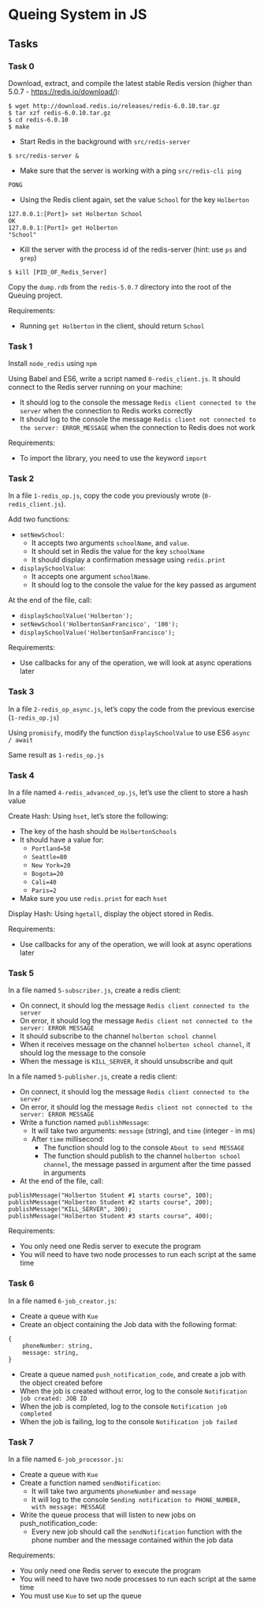# Queing System in JS

## Tasks

### Task 0
Download, extract, and compile the latest stable Redis version (higher than 5.0.7 - https://redis.io/download/):
```
$ wget http://download.redis.io/releases/redis-6.0.10.tar.gz
$ tar xzf redis-6.0.10.tar.gz
$ cd redis-6.0.10
$ make
```

- Start Redis in the background with `src/redis-server`
```
$ src/redis-server &
```

- Make sure that the server is working with a ping `src/redis-cli ping`
```
PONG
```

- Using the Redis client again, set the value `School` for the key `Holberton`
```
127.0.0.1:[Port]> set Holberton School
OK
127.0.0.1:[Port]> get Holberton
"School"
```

- Kill the server with the process id of the redis-server (hint: use `ps` and `grep`)
```
$ kill [PID_OF_Redis_Server]
```

Copy the `dump.rdb` from the `redis-5.0.7` directory into the root of the Queuing project.

Requirements:
- Running `get Holberton` in the client, should return `School`

### Task 1
Install `node_redis` using `npm`

Using Babel and ES6, write a script named `0-redis_client.js`. It should connect to the Redis server running on your machine:
- It should log to the console the message `Redis client connected to the server` when the connection to Redis works correctly
- It should log to the console the message `Redis client not connected to the server: ERROR_MESSAGE` when the connection to Redis does not work

Requirements:
- To import the library, you need to use the keyword `import`

### Task 2
In a file `1-redis_op.js`, copy the code you previously wrote (`0-redis_client.js`).

Add two functions:
- `setNewSchool`:
	- It accepts two arguments `schoolName`, and `value`.
	- It should set in Redis the value for the key `schoolName`
	- It should display a confirmation message using `redis.print`
- `displaySchoolValue`:
	- It accepts one argument `schoolName`.
	- It should log to the console the value for the key passed as argument

At the end of the file, call:
- `displaySchoolValue('Holberton');`
- `setNewSchool('HolbertonSanFrancisco', '100');`
- `displaySchoolValue('HolbertonSanFrancisco');`

Requirements:
- Use callbacks for any of the operation, we will look at async operations later

### Task 3
In a file `2-redis_op_async.js`, let’s copy the code from the previous exercise (`1-redis_op.js`)

Using `promisify`, modify the function `displaySchoolValue` to use ES6 `async / await`

Same result as `1-redis_op.js`

### Task 4
In a file named `4-redis_advanced_op.js`, let’s use the client to store a hash value

Create Hash:
Using `hset`, let’s store the following:
- The key of the hash should be `HolbertonSchools`
- It should have a value for:
	- `Portland=50`
	- `Seattle=80`
	- `New York=20`
	- `Bogota=20`
	- `Cali=40`
	- `Paris=2`
- Make sure you use `redis.print` for each `hset`

Display Hash:
Using `hgetall`, display the object stored in Redis.

Requirements:
- Use callbacks for any of the operation, we will look at async operations later

### Task 5
In a file named `5-subscriber.js`, create a redis client:
- On connect, it should log the message `Redis client connected to the server`
- On error, it should log the message `Redis client not connected to the server: ERROR MESSAGE`
- It should subscribe to the channel `holberton school channel`
- When it receives message on the channel `holberton school channel`, it should log the message to the console
- When the message is `KILL_SERVER`, it should unsubscribe and quit

In a file named `5-publisher.js`, create a redis client:
- On connect, it should log the message `Redis client connected to the server`
- On error, it should log the message `Redis client not connected to the server: ERROR MESSAGE`
- Write a function named `publishMessage`:
	- It will take two arguments: `message` (string), and `time` (integer - in ms)
	- After `time` millisecond:
		- The function should log to the console `About to send MESSAGE`
		- The function should publish to the channel `holberton school channel`, the message passed in argument after the time passed in arguments
- At the end of the file, call:
```
publishMessage("Holberton Student #1 starts course", 100);
publishMessage("Holberton Student #2 starts course", 200);
publishMessage("KILL_SERVER", 300);
publishMessage("Holberton Student #3 starts course", 400);
```

Requirements:
- You only need one Redis server to execute the program
- You will need to have two node processes to run each script at the same time

### Task 6
In a file named `6-job_creator.js`:

- Create a queue with `Kue`
- Create an object containing the Job data with the following format:
```
{
	phoneNumber: string,
	message: string,
}
```
- Create a queue named `push_notification_code`, and create a job with the object created before
- When the job is created without error, log to the console `Notification job created: JOB ID`
- When the job is completed, log to the console `Notification job completed`
- When the job is failing, log to the console `Notification job failed`

### Task 7
In a file named `6-job_processor.js`:
- Create a queue with `Kue`
- Create a function named `sendNotification`:
	- It will take two arguments `phoneNumber` and `message`
	- It will log to the console `Sending notification to PHONE_NUMBER, with message: MESSAGE`
- Write the queue process that will listen to new jobs on push_notification_code:
	- Every new job should call the `sendNotification` function with the phone number and the message contained within the job data

Requirements:
- You only need one Redis server to execute the program
- You will need to have two node processes to run each script at the same time
- You must use `Kue` to set up the queue
